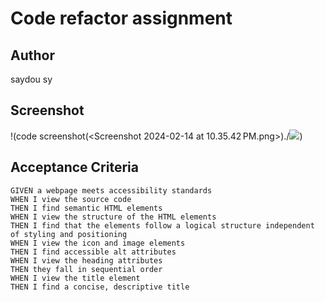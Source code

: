 # Code refactor assignment

## Author
saydou sy


## Screenshot
!(code screenshot(<Screenshot 2024-02-14 at 10.35.42 PM.png>)./![
](<Screenshot 2024-02-14 at 10.37.04 PM.png>))

## Acceptance Criteria

```
GIVEN a webpage meets accessibility standards
WHEN I view the source code
THEN I find semantic HTML elements
WHEN I view the structure of the HTML elements
THEN I find that the elements follow a logical structure independent of styling and positioning
WHEN I view the icon and image elements
THEN I find accessible alt attributes
WHEN I view the heading attributes
THEN they fall in sequential order
WHEN I view the title element
THEN I find a concise, descriptive title